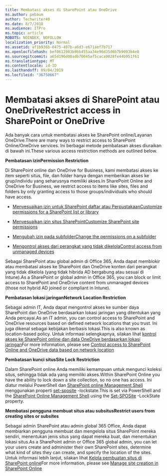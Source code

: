 ```yaml
---
title: Membatasi akses di SharePoint atau OneDrive
ms.author: pebaum
author: Techwriter40
ms.date: 8/7/2018
ms.audience: ITPro
ms.topic: article
ROBOTS: NOINDEX, NOFOLLOW
localization_priority: Normal
ms.assetid: af1b936b-0475-497b-a6d3-e671aef7b717
ms.openlocfilehash: bef0612903b9bb455aa34e90d35d6b7b9093b4e0
ms.sourcegitcommit: a65d196d00adb70045af5caca9828fe44b951f61
ms.translationtype: MT
ms.contentlocale: id-ID
ms.lasthandoff: 09/04/2019
ms.locfileid: "36750667"
---
```

# <a name="restrict-access-in-sharepoint-or-onedrive"></a><span data-ttu-id="f04b6-102">Membatasi akses di SharePoint atau OneDrive</span><span class="sxs-lookup"><span data-stu-id="f04b6-102">Restrict access in SharePoint or OneDrive</span></span>

<span data-ttu-id="f04b6-103">Ada banyak cara untuk membatasi akses ke SharePoint online/Layanan OneDrive.</span><span class="sxs-lookup"><span data-stu-id="f04b6-103">There are many ways to restrict access to SharePoint Online/OneDrive services.</span></span> <span data-ttu-id="f04b6-104">Ini berbagai metode pembatasan akses diuraikan di bawah ini.</span><span class="sxs-lookup"><span data-stu-id="f04b6-104">These various access restriction methods are outlined below.</span></span> 

<span data-ttu-id="f04b6-105">**Pembatasan izin**</span><span class="sxs-lookup"><span data-stu-id="f04b6-105">**Permission Restriction**</span></span>

<span data-ttu-id="f04b6-106">Di SharePoint online dan OneDrive for Business, kami membatasi akses ke item seperti situs, file, dan folder hanya dengan memberikan akses ke grup/individu yang seharusnya memiliki akses.</span><span class="sxs-lookup"><span data-stu-id="f04b6-106">In SharePoint Online and OneDrive for Business, we restrict access to items like sites, files and folders by only granting access to those groups/individuals who should have access.</span></span>

- [<span data-ttu-id="f04b6-107">Menyesuaikan izin untuk SharePoint daftar atau Perpustakaan</span><span class="sxs-lookup"><span data-stu-id="f04b6-107">Customize permissions for a SharePoint list or library</span></span>](https://support.office.com/article/Customize-permissions-for-a-SharePoint-list-or-library-02d770f3-59eb-4910-a608-5f84cc297782)

- [<span data-ttu-id="f04b6-108">Menyesuaikan izin situs SharePoint</span><span class="sxs-lookup"><span data-stu-id="f04b6-108">Customize SharePoint site permissions</span></span>](https://docs.microsoft.com/sharepoint/customize-sharepoint-site-permissions)

- [<span data-ttu-id="f04b6-109">Mengubah izin pada subfolder</span><span class="sxs-lookup"><span data-stu-id="f04b6-109">Change the permissions on a subfolder</span></span>](https://support.office.com/article/Change-the-permissions-on-a-subfolder-5427BD7C-F20A-4F75-8CF2-5359DD45A1A6)

- [<span data-ttu-id="f04b6-110">Mengontrol akses dari perangkat yang tidak dikelola</span><span class="sxs-lookup"><span data-stu-id="f04b6-110">Control access from unmanaged devices</span></span>](https://docs.microsoft.com/sharepoint/control-access-from-unmanaged-devices)

<span data-ttu-id="f04b6-111">Sebagai SharePoint atau global admin di Office 365, Anda dapat memblokir atau membatasi akses ke SharePoint dan OneDrive konten dari perangkat yang tidak dikelola (yang tidak hibrida AD bergabung atau sesuai di Intune).</span><span class="sxs-lookup"><span data-stu-id="f04b6-111">As a SharePoint or global admin in Office 365, you can block or limit access to SharePoint and OneDrive content from unmanaged devices (those not hybrid AD joined or compliant in Intune).</span></span>

<span data-ttu-id="f04b6-112">**Pembatasan lokasi jaringan**</span><span class="sxs-lookup"><span data-stu-id="f04b6-112">**Network Location Restriction**</span></span>

<span data-ttu-id="f04b6-113">Sebagai admin IT, Anda dapat mengontrol akses ke sumber daya SharePoint dan OneDrive berdasarkan lokasi jaringan yang ditentukan yang Anda percayai.</span><span class="sxs-lookup"><span data-stu-id="f04b6-113">As an IT admin, you can control access to SharePoint and OneDrive resources based on defined network locations that you trust.</span></span> <span data-ttu-id="f04b6-114">Ini juga dikenal sebagai kebijakan berbasis lokasi.</span><span class="sxs-lookup"><span data-stu-id="f04b6-114">This is also known as location-based policy.</span></span> <span data-ttu-id="f04b6-115">Untuk informasi selengkapnya, silakan lihat [kontrol akses ke SharePoint online dan data OneDrive berdasarkan lokasi jaringan](https://docs.microsoft.com/sharepoint/control-access-based-on-network-location)</span><span class="sxs-lookup"><span data-stu-id="f04b6-115">For more information, please see [Control access to SharePoint Online and OneDrive data based on network location](https://docs.microsoft.com/sharepoint/control-access-based-on-network-location)</span></span>

<span data-ttu-id="f04b6-116">**Pembatasan kunci situs**</span><span class="sxs-lookup"><span data-stu-id="f04b6-116">**Site Lock Restriction**</span></span> 

<span data-ttu-id="f04b6-117">Dalam SharePoint online Anda memiliki kemampuan untuk mengunci koleksi situs, sehingga tidak ada yang memiliki akses.</span><span class="sxs-lookup"><span data-stu-id="f04b6-117">Within SharePoint Online you have the ability to lock down a site collection, so no one has access.</span></span> <span data-ttu-id="f04b6-118">Ini diatur melalui PowerShell dan [SharePoint online Management Shell](https://docs.microsoft.com/powershell/sharepoint/sharepoint-online/connect-sharepoint-online?view=sharepoint-ps) menggunakan properti [set-sposite](https://docs.microsoft.com/powershell/module/sharepoint-online/set-sposite?view=sharepoint-ps) -lockstate.</span><span class="sxs-lookup"><span data-stu-id="f04b6-118">This is set via PowerShell and the [SharePoint Online Management Shell](https://docs.microsoft.com/powershell/sharepoint/sharepoint-online/connect-sharepoint-online?view=sharepoint-ps) using the [Set-SPOSite](https://docs.microsoft.com/powershell/module/sharepoint-online/set-sposite?view=sharepoint-ps) -LockState property.</span></span>

<span data-ttu-id="f04b6-119">**Membatasi pengguna membuat situs atau subsitus**</span><span class="sxs-lookup"><span data-stu-id="f04b6-119">**Restrict users from creating sites or subsites**</span></span>

<span data-ttu-id="f04b6-120">Sebagai admin SharePoint atau admin global 365 Office, Anda dapat membiarkan pengguna membuat dan mengelola situs SharePoint mereka sendiri, menentukan jenis situs yang dapat mereka buat, dan menentukan lokasi situs.</span><span class="sxs-lookup"><span data-stu-id="f04b6-120">As a SharePoint admin or Office 365 global admin, you can let your users create and administer their own SharePoint sites, determine what kind of sites they can create, and specify the location of the sites.</span></span> <span data-ttu-id="f04b6-121">Untuk informasi lebih lanjut, silakan lihat [Kelola pembuatan situs di SharePoint online](https://docs.microsoft.com/sharepoint/manage-site-creation)</span><span class="sxs-lookup"><span data-stu-id="f04b6-121">For more information, please see [Manage site creation in SharePoint Online](https://docs.microsoft.com/sharepoint/manage-site-creation)</span></span>

